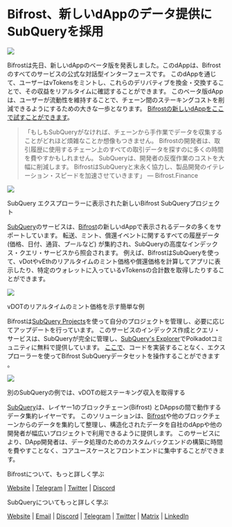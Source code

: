 # Bifrost、新しいdAppのデータ提供にSubQueryを採用

![](https://miro.medium.com/max/1400/0*nqNosmn0y7FHOI42)

Bifrostは先日、新しいdAppのベータ版を発表しました。このdAppは、Bifrostのすべてのサービスの公式な対話型インターフェースです。 このdAppを通じて、ユーザーはvTokensをミントし、これらのデリバティブを換金・交換することで、その収益をリアルタイムに確認することができます。 このベータ版dAppは、ユーザーが流動性を維持することで、チェーン間のステーキングコストを削減できるようにするための大きな一歩となります。 [Bifrostの新しいdAppをここで試すことができます](https://apps.bifrost.finance/)。

> 「もしもSubQueryがなければ、チェーンから手作業でデータを収集することがどれほど煩雑なことか想像もつきません。 Bifrostの開発者は、取引履歴に使用するチェーン上のすべての取引データを探すのに多くの時間を費やすかもしれません。 SubQueryは、開発者の反復作業のコストを大幅に削減します。 BifrostはSubQueryと末永く協力し、製品開発のイテレーション・スピードを加速させていきます」 — Bifrost.Finance


![](https://miro.medium.com/max/1400/0*_JK-h0rjef6rk1ot)

SubQuery エクスプローラーに表示された新しいBifrost SubQueryプロジェクト

[SubQuery](https://subquery.network/)のサービスは、[Bifrost](https://bifrost.finance/)の新しいdAppで表示されるデータの多くをサポートしています。 転送、ミント、償還イベントに関するすべての履歴データ(価格、日付、通貨、プールなど) が集約され、SubQueryの高度なインデックス・クエリ・サービスから照会されます。 例えば、BifrostはSubQueryを使って、vDotやvEthのリアルタイムのミント価格や償還価格を計算してアプリに表示したり、特定のウォレットに入っているvTokensの合計数を取得したりすることができます。

![](https://miro.medium.com/max/1400/0*WIxvwcgPIHzCf0E3)

vDOTのリアルタイムのミント価格を示す簡単な例

Bifrostは[SubQuery Projects](https://project.subquery.network/)を使って自分のプロジェクトを管理し、必要に応じてアップデートを行っています。 このサービスのインデックス作成とクエリ・サービスは、SubQueryが完全に管理し、[SubQuery's Explorer](https://explorer.subquery.network/)でPolkadotコミュニティに無料で提供しています。 [ここで](https://explorer.subquery.network/subquery/bifrost-finance/subql)、コードを実装することなく、エクスプローラーを使ってBifrost SubQueryデータセットを操作することができます 。

![](https://miro.medium.com/max/1400/0*J9Rao6oyFMxVNWzZ)

別のSubQueryの例では、vDOTの総ステーキング収入を取得する

[SubQuery](https://subquery.network/)は、レイヤー1のブロックチェーン(Bifrost) とDAppsの間で動作するデータ集約レイヤーです。 このソリューションは、[Bifrost](https://bifrost.finance/)や他のブロックチェーンからのデータを集約して整理し、構造化されたデータを自社のdAppや他の開発者が幅広いプロジェクトで利用できるように提供します。 このサービスにより、DApp開発者は、データ処理のためのカスタムバックエンドの構築に時間を費やすことなく、コアユースケースとフロントエンドに集中することができます。

Bifrostについて、もっと詳しく学ぶ

[Website](https://bifrost.finance/) | [Telegram](https://t.me/bifrost_finance) | [Twitter](https://twitter.com/bifrost_finance) | [Discord](https://discord.gg/XjnjdKBNXj)

SubQueryについてもっと詳しく学ぶ

[Website](https://subquery.network/) | [Email](mailto:hello@subquery.network) | [Discord](https://discord.com/invite/78zg8aBSMG) | [Telegram](https://t.me/subquerynetwork) | [Twitter](https://twitter.com/subquerynetwork) | [Matrix](https://matrix.to/#/#subquery:matrix.org) | [LinkedIn](https://www.linkedin.com/company/subquery)